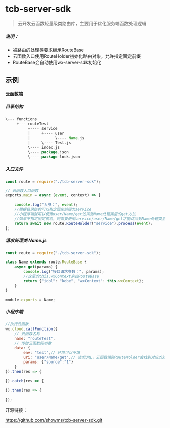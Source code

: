 # tcb-server-sdk

> 云开发云函数轻量级类路由库，主要用于优化服务端函数处理逻辑



##### 说明：

- 被路由的处理类要求继承RouteBase
- 云函数入口使用RouteHolder初始化路由对象，允许指定固定前缀
- RouteBase会自动使用wx-server-sdk初始化



## 示例

#### 云函数端

##### 目录结构

```groovy
\--- functions
	 +--- routeTest
	 	  +---- service
		  |		+---- user
		  |			  \---- Name.js
		  |		\---- Test.js
		  \---- index.js
		  \---- package.json
		  \---- package-lock.json
```



##### 入口文件

```javascript
const route = require("./tcb-server-sdk");

// 云函数入口函数
exports.main = async (event, context) => {

    console.log("入参：", event);
    //根据目录结构可以指定固定前缀为service
    //小程序端就可以使用user/Name/get访问到Name处理类里的get方法
    //如果不指定固定前缀，则需要使用service/user/Name/get才能访问到Name处理类里的get方法
    return await new route.RouteHolder("service").process(event);
};
```



##### 请求处理类 Name.js

```javascript
const route = require("./tcb-server-sdk");

class Name extends route.RouteBase {
    async get(params) {
        console.log("接口请求参数：", params);
        //这里的this.wxContext来自RouteBase
        return {"idol": "kobe", "wxContext": this.wxContext};
    }
}

module.exports = Name;
```



##### 小程序端

```javascript
//执行云函数
wx.cloud.callFunction({
    // 云函数名称
    name: "routeTest",
    // 传给云函数的参数
    data: {
        env: "test",// 环境可以不填
        uri: "user/Name/get",// 请求URL，云函数端的RouteHolder会找到对应的处理类并调用指定方法
        params: {"source":"1"}
    }
}).then(res => {
    
}).catch(res => {
    
}).then(res => {
    
});
```



开源链接：

https://github.com/showms/tcb-server-sdk.git